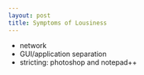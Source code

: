 ```yaml
---
layout: post
title: Symptoms of Lousiness
---
```


* network
* GUI/application separation
* stricting: photoshop and notepad++


